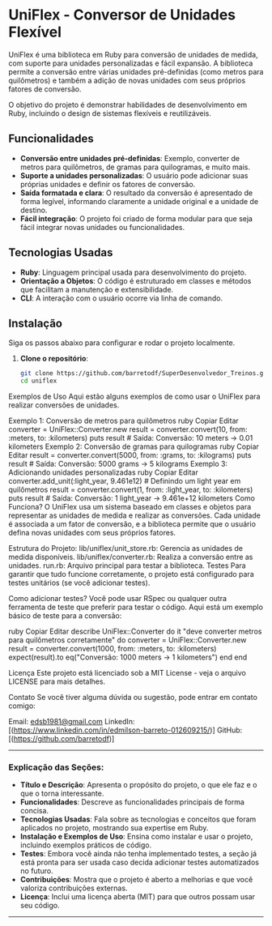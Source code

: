 # UniFlex - Conversor de Unidades Flexível

UniFlex é uma biblioteca em Ruby para conversão de unidades de medida, com suporte para unidades personalizadas e fácil expansão. A biblioteca permite a conversão entre várias unidades pré-definidas (como metros para quilômetros) e também a adição de novas unidades com seus próprios fatores de conversão. 

O objetivo do projeto é demonstrar habilidades de desenvolvimento em Ruby, incluindo o design de sistemas flexíveis e reutilizáveis.

## Funcionalidades

- **Conversão entre unidades pré-definidas**: Exemplo, converter de metros para quilômetros, de gramas para quilogramas, e muito mais.
- **Suporte a unidades personalizadas**: O usuário pode adicionar suas próprias unidades e definir os fatores de conversão.
- **Saída formatada e clara**: O resultado da conversão é apresentado de forma legível, informando claramente a unidade original e a unidade de destino.
- **Fácil integração**: O projeto foi criado de forma modular para que seja fácil integrar novas unidades ou funcionalidades.

## Tecnologias Usadas

- **Ruby**: Linguagem principal usada para desenvolvimento do projeto.
- **Orientação a Objetos**: O código é estruturado em classes e métodos que facilitam a manutenção e extensibilidade.
- **CLI**: A interação com o usuário ocorre via linha de comando.

## Instalação

Siga os passos abaixo para configurar e rodar o projeto localmente.

1. **Clone o repositório**:

   ```bash
   git clone https://github.com/barretodf/SuperDesenvolvedor_Treinos.git
   cd uniflex

Exemplos de Uso
Aqui estão alguns exemplos de como usar o UniFlex para realizar conversões de unidades.

Exemplo 1: Conversão de metros para quilômetros
ruby
Copiar
Editar
converter = UniFlex::Converter.new
result = converter.convert(10, from: :meters, to: :kilometers)
puts result  # Saída: Conversão: 10 meters -> 0.01 kilometers
Exemplo 2: Conversão de gramas para quilogramas
ruby
Copiar
Editar
result = converter.convert(5000, from: :grams, to: :kilograms)
puts result  # Saída: Conversão: 5000 grams -> 5 kilograms
Exemplo 3: Adicionando unidades personalizadas
ruby
Copiar
Editar
converter.add_unit(:light_year, 9.461e12)  # Definindo um light year em quilômetros
result = converter.convert(1, from: :light_year, to: :kilometers)
puts result  # Saída: Conversão: 1 light_year -> 9.461e+12 kilometers
Como Funciona?
O UniFlex usa um sistema baseado em classes e objetos para representar as unidades de medida e realizar as conversões. Cada unidade é associada a um fator de conversão, e a biblioteca permite que o usuário defina novas unidades com seus próprios fatores.

Estrutura do Projeto:
lib/uniflex/unit_store.rb: Gerencia as unidades de medida disponíveis.
lib/uniflex/converter.rb: Realiza a conversão entre as unidades.
run.rb: Arquivo principal para testar a biblioteca.
Testes
Para garantir que tudo funcione corretamente, o projeto está configurado para testes unitários (se você adicionar testes).

Como adicionar testes?
Você pode usar RSpec ou qualquer outra ferramenta de teste que preferir para testar o código. Aqui está um exemplo básico de teste para a conversão:

ruby
Copiar
Editar
describe UniFlex::Converter do
  it "deve converter metros para quilômetros corretamente" do
    converter = UniFlex::Converter.new
    result = converter.convert(1000, from: :meters, to: :kilometers)
    expect(result).to eq("Conversão: 1000 meters -> 1 kilometers")
  end
end

Licença
Este projeto está licenciado sob a MIT License - veja o arquivo LICENSE para mais detalhes.

Contato
Se você tiver alguma dúvida ou sugestão, pode entrar em contato comigo:

Email: edsb1981@gmail.com
LinkedIn: [(https://www.linkedin.com/in/edmilson-barreto-012609215/)]
GitHub: [(https://github.com/barretodf)]



---

### **Explicação das Seções:**

- **Título e Descrição**: Apresenta o propósito do projeto, o que ele faz e o que o torna interessante.
- **Funcionalidades**: Descreve as funcionalidades principais de forma concisa.
- **Tecnologias Usadas**: Fala sobre as tecnologias e conceitos que foram aplicados no projeto, mostrando sua expertise em Ruby.
- **Instalação e Exemplos de Uso**: Ensina como instalar e usar o projeto, incluindo exemplos práticos de código.
- **Testes**: Embora você ainda não tenha implementado testes, a seção já está pronta para ser usada caso decida adicionar testes automatizados no futuro.
- **Contribuições**: Mostra que o projeto é aberto a melhorias e que você valoriza contribuições externas.
- **Licença**: Inclui uma licença aberta (MIT) para que outros possam usar seu código.

---


